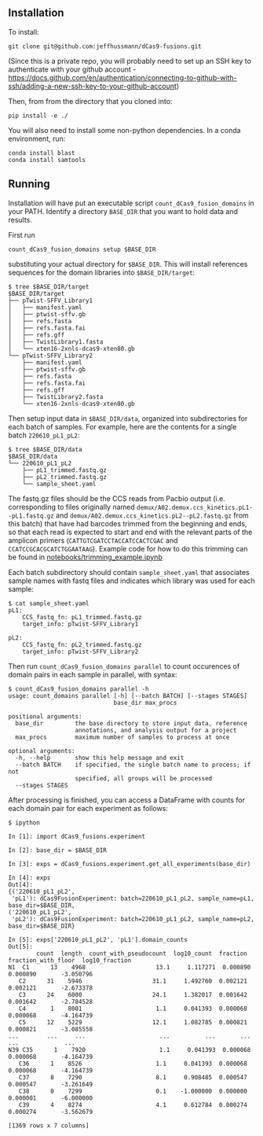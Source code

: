 Installation
------------

To install:


```
git clone git@github.com:jeffhussmann/dCas9-fusions.git
```
(Since this is a private repo, you will probably need to set up an SSH key to authenticate with your github account - https://docs.github.com/en/authentication/connecting-to-github-with-ssh/adding-a-new-ssh-key-to-your-github-account)

Then, from from the directory that you cloned into:

```
pip install -e ./
```

You will also need to install some non-python dependencies. In a conda environment, run:
```
conda install blast
conda install samtools
```

Running
-------
Installation will have put an executable script `count_dCas9_fusion_domains` in your PATH.
Identify a directory `BASE_DIR` that you want to hold data and results.

First run

```count_dCas9_fusion_domains setup $BASE_DIR```

substituting your actual directory for `$BASE_DIR`. This will install references sequences for the domain libraries into `$BASE_DIR/target`:

```
$ tree $BASE_DIR/target
$BASE_DIR/target
├── pTwist-SFFV_Library1
│   ├── manifest.yaml
│   ├── ptwist-sffv.gb
│   ├── refs.fasta
│   ├── refs.fasta.fai
│   ├── refs.gff
│   ├── TwistLibrary1.fasta
│   └── xten16-2xnls-dcas9-xten80.gb
└── pTwist-SFFV_Library2
    ├── manifest.yaml
    ├── ptwist-sffv.gb
    ├── refs.fasta
    ├── refs.fasta.fai
    ├── refs.gff
    ├── TwistLibrary2.fasta
    └── xten16-2xnls-dcas9-xten80.gb
```

Then setup input data in `$BASE_DIR/data`, organized into subdirectories for each batch of samples. For example, here are the contents for a single batch `220610_pL1_pL2`:

```
$ tree $BASE_DIR/data
$BASE_DIR/data
└── 220610_pL1_pL2
    ├── pL1_trimmed.fastq.gz
    ├── pL2_trimmed.fastq.gz
    └── sample_sheet.yaml
 ```
 
The fastq.gz files should be the CCS reads from Pacbio output (i.e. corresponding to files originally named `demux/A02.demux.ccs_kinetics.pL1--pL1.fastq.gz` and `demux/A02.demux.ccs_kinetics.pL2--pL2.fastq.gz` from this batch) that have had barcodes trimmed from the beginning and ends, so that each read is expected to start and end with the relevant parts of the amplicon primers (`CATTGTCGATCCTACCATCCACTCGAC` and `CCATCCGCACGCATCTGGAATAAG`). Example code for how to do this trimming can be found in [notebooks/trimming_example.ipynb](notebooks/trimming_example.ipynb)

Each batch subdirectory should contain `sample_sheet.yaml` that associates sample names with fastq files and indicates which library was used for each sample:

```
$ cat sample_sheet.yaml
pL1:
    CCS_fastq_fn: pL1_trimmed.fastq.gz
    target_info: pTwist-SFFV_Library1

pL2:
    CCS_fastq_fn: pL2_trimmed.fastq.gz
    target_info: pTwist-SFFV_Library2
```

Then run `count_dCas9_fusion_domains parallel` to count occurences of domain pairs in each sample in parallel, with syntax:

```
$ count_dCas9_fusion_domains parallel -h
usage: count_domains parallel [-h] [--batch BATCH] [--stages STAGES]
                              base_dir max_procs

positional arguments:
  base_dir         the base directory to store input data, reference
                   annotations, and analysis output for a project
  max_procs        maximum number of samples to process at once

optional arguments:
  -h, --help       show this help message and exit
  --batch BATCH    if specified, the single batch name to process; if not
                   specified, all groups will be processed
  --stages STAGES
 ```
 
 After processing is finished, you can access a DataFrame with counts for each domain pair for each experiment as follows:
 
 ```
 $ ipython

In [1]: import dCas9_fusions.experiment

In [2]: base_dir = $BASE_DIR

In [3]: exps = dCas9_fusions.experiment.get_all_experiments(base_dir)

In [4]: exps
Out[4]:
{('220610_pL1_pL2',
  'pL1'): dCas9FusionExperiment: batch=220610_pL1_pL2, sample_name=pL1, base_dir=$BASE_DIR,
 ('220610_pL1_pL2',
  'pL2'): dCas9FusionExperiment: batch=220610_pL1_pL2, sample_name=pL2, base_dir=$BASE_DIR}

In [5]: exps['220610_pL1_pL2', 'pL1'].domain_counts
Out[5]:
         count  length  count_with_pseudocount  log10_count  fraction  fraction_with_floor  log10_fraction
N1  C1      13    4968                    13.1     1.117271  0.000890             0.000890       -3.050796
    C2      31    5946                    31.1     1.492760  0.002121             0.002121       -2.673378
    C3      24    6000                    24.1     1.382017  0.001642             0.001642       -2.784528
    C4       1    8001                     1.1     0.041393  0.000068             0.000068       -4.164739
    C5      12    5229                    12.1     1.082785  0.000821             0.000821       -3.085558
...        ...     ...                     ...          ...       ...                  ...             ...
N39 C35      1    7920                     1.1     0.041393  0.000068             0.000068       -4.164739
    C36      1    8526                     1.1     0.041393  0.000068             0.000068       -4.164739
    C37      8    7290                     8.1     0.908485  0.000547             0.000547       -3.261649
    C38      0    7299                     0.1    -1.000000  0.000000             0.000001       -6.000000
    C39      4    8274                     4.1     0.612784  0.000274             0.000274       -3.562679

[1369 rows x 7 columns]

```